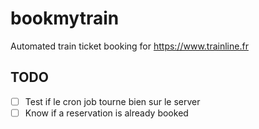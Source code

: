 # bookmytrain
Automated train ticket booking for https://www.trainline.fr

## TODO

- [ ] Test if le cron job tourne bien sur le server
- [ ] Know if a reservation is already booked

